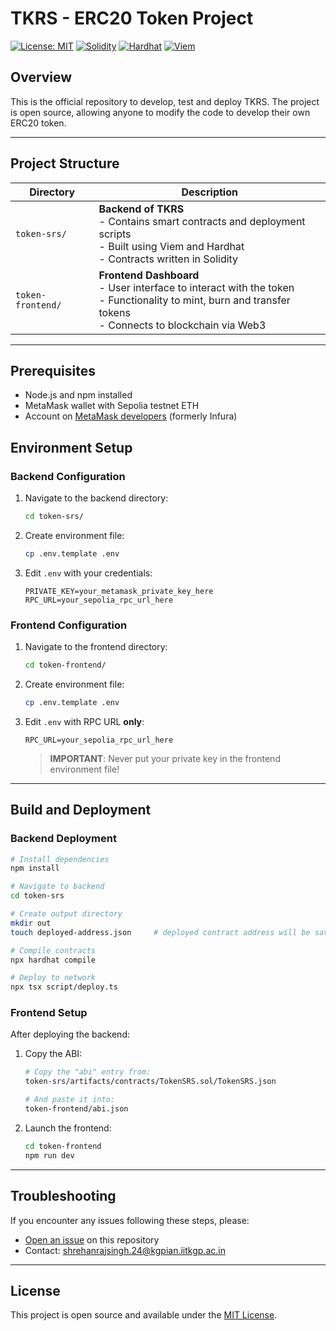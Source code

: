 # TKRS - ERC20 Token Project

[![License: MIT](https://img.shields.io/badge/License-MIT-blue.svg)](https://opensource.org/licenses/MIT)
[![Solidity](https://img.shields.io/badge/Solidity-%5E0.8.20-gray.svg?logo=solidity)](https://soliditylang.org/)
[![Hardhat](https://img.shields.io/badge/Built%20with-Hardhat-yellow.svg)](https://hardhat.org/)
[![Viem](https://img.shields.io/badge/Powered%20by-Viem-purple.svg)](https://viem.sh/)

## Overview

This is the official repository to develop, test and deploy TKRS. The project is open source, allowing anyone to modify the code to develop their own ERC20 token.

---

## Project Structure

| Directory | Description |
|-----------|-------------|
| `token-srs/` | **Backend of TKRS** <br> - Contains smart contracts and deployment scripts <br> - Built using Viem and Hardhat <br> - Contracts written in Solidity |
| `token-frontend/` | **Frontend Dashboard** <br> - User interface to interact with the token <br> - Functionality to mint, burn and transfer tokens <br> - Connects to blockchain via Web3 |

---

## Prerequisites

- Node.js and npm installed
- MetaMask wallet with Sepolia testnet ETH
- Account on [MetaMask developers](https://developers.metamask.io/) (formerly Infura)

## Environment Setup

### Backend Configuration

1. Navigate to the backend directory:
    ```bash
    cd token-srs/
    ```

2. Create environment file:
    ```bash
    cp .env.template .env
    ```

3. Edit `.env` with your credentials:
    ```
    PRIVATE_KEY=your_metamask_private_key_here
    RPC_URL=your_sepolia_rpc_url_here
    ```

### Frontend Configuration

1. Navigate to the frontend directory:
    ```bash
    cd token-frontend/
    ```

2. Create environment file:
    ```bash
    cp .env.template .env
    ```

3. Edit `.env` with RPC URL **only**:
    ```
    RPC_URL=your_sepolia_rpc_url_here
    ```

    > **IMPORTANT**: Never put your private key in the frontend environment file!

---

## Build and Deployment

### Backend Deployment

```bash
# Install dependencies
npm install

# Navigate to backend
cd token-srs

# Create output directory
mkdir out
touch deployed-address.json     # deployed contract address will be saved here

# Compile contracts
npx hardhat compile

# Deploy to network
npx tsx script/deploy.ts
```

### Frontend Setup

After deploying the backend:

1. Copy the ABI:
    ```bash
    # Copy the "abi" entry from:
    token-srs/artifacts/contracts/TokenSRS.sol/TokenSRS.json
    
    # And paste it into:
    token-frontend/abi.json
    ```

2. Launch the frontend:
    ```bash
    cd token-frontend
    npm run dev
    ```

---

## Troubleshooting

If you encounter any issues following these steps, please:

- [Open an issue](https://github.com/yourusername/tkrs-erc20/issues/new) on this repository
- Contact: [shrehanrajsingh.24@kgpian.iitkgp.ac.in](mailto:shrehanrajsingh.24@kgpian.iitkgp.ac.in)

---

## License

This project is open source and available under the [MIT License](LICENSE).